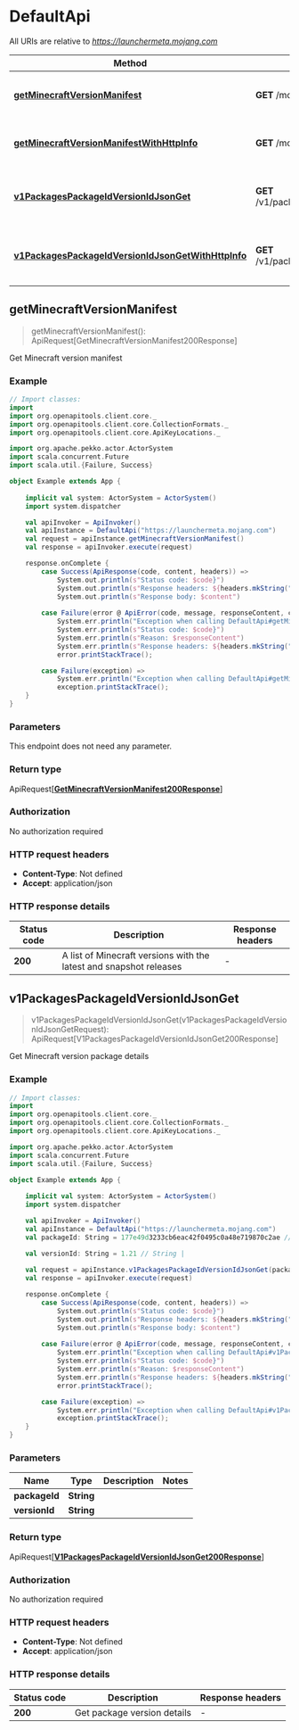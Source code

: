 # DefaultApi

All URIs are relative to *https://launchermeta.mojang.com*

Method | HTTP request | Description
------------- | ------------- | -------------
[**getMinecraftVersionManifest**](DefaultApi.md#getMinecraftVersionManifest) | **GET** /mc/game/version_manifest.json | Get Minecraft version manifest
[**getMinecraftVersionManifestWithHttpInfo**](DefaultApi.md#getMinecraftVersionManifestWithHttpInfo) | **GET** /mc/game/version_manifest.json | Get Minecraft version manifest
[**v1PackagesPackageIdVersionIdJsonGet**](DefaultApi.md#v1PackagesPackageIdVersionIdJsonGet) | **GET** /v1/packages/{packageId}/{versionId}.json | Get Minecraft version package details
[**v1PackagesPackageIdVersionIdJsonGetWithHttpInfo**](DefaultApi.md#v1PackagesPackageIdVersionIdJsonGetWithHttpInfo) | **GET** /v1/packages/{packageId}/{versionId}.json | Get Minecraft version package details



## getMinecraftVersionManifest

> getMinecraftVersionManifest(): ApiRequest[GetMinecraftVersionManifest200Response]

Get Minecraft version manifest

### Example

```scala
// Import classes:
import 
import org.openapitools.client.core._
import org.openapitools.client.core.CollectionFormats._
import org.openapitools.client.core.ApiKeyLocations._

import org.apache.pekko.actor.ActorSystem
import scala.concurrent.Future
import scala.util.{Failure, Success}

object Example extends App {
    
    implicit val system: ActorSystem = ActorSystem()
    import system.dispatcher

    val apiInvoker = ApiInvoker()
    val apiInstance = DefaultApi("https://launchermeta.mojang.com")    
    val request = apiInstance.getMinecraftVersionManifest()
    val response = apiInvoker.execute(request)

    response.onComplete {
        case Success(ApiResponse(code, content, headers)) =>
            System.out.println(s"Status code: $code}")
            System.out.println(s"Response headers: ${headers.mkString(", ")}")
            System.out.println(s"Response body: $content")
        
        case Failure(error @ ApiError(code, message, responseContent, cause, headers)) =>
            System.err.println("Exception when calling DefaultApi#getMinecraftVersionManifest")
            System.err.println(s"Status code: $code}")
            System.err.println(s"Reason: $responseContent")
            System.err.println(s"Response headers: ${headers.mkString(", ")}")
            error.printStackTrace();

        case Failure(exception) => 
            System.err.println("Exception when calling DefaultApi#getMinecraftVersionManifest")
            exception.printStackTrace();
    }
}
```

### Parameters

This endpoint does not need any parameter.

### Return type

ApiRequest[[**GetMinecraftVersionManifest200Response**](GetMinecraftVersionManifest200Response.md)]


### Authorization

No authorization required

### HTTP request headers

- **Content-Type**: Not defined
- **Accept**: application/json

### HTTP response details
| Status code | Description | Response headers |
|-------------|-------------|------------------|
| **200** | A list of Minecraft versions with the latest and snapshot releases |  -  |


## v1PackagesPackageIdVersionIdJsonGet

> v1PackagesPackageIdVersionIdJsonGet(v1PackagesPackageIdVersionIdJsonGetRequest): ApiRequest[V1PackagesPackageIdVersionIdJsonGet200Response]

Get Minecraft version package details

### Example

```scala
// Import classes:
import 
import org.openapitools.client.core._
import org.openapitools.client.core.CollectionFormats._
import org.openapitools.client.core.ApiKeyLocations._

import org.apache.pekko.actor.ActorSystem
import scala.concurrent.Future
import scala.util.{Failure, Success}

object Example extends App {
    
    implicit val system: ActorSystem = ActorSystem()
    import system.dispatcher

    val apiInvoker = ApiInvoker()
    val apiInstance = DefaultApi("https://launchermeta.mojang.com")
    val packageId: String = 177e49d3233cb6eac42f0495c0a48e719870c2ae // String | 

    val versionId: String = 1.21 // String | 
    
    val request = apiInstance.v1PackagesPackageIdVersionIdJsonGet(packageId, versionId)
    val response = apiInvoker.execute(request)

    response.onComplete {
        case Success(ApiResponse(code, content, headers)) =>
            System.out.println(s"Status code: $code}")
            System.out.println(s"Response headers: ${headers.mkString(", ")}")
            System.out.println(s"Response body: $content")
        
        case Failure(error @ ApiError(code, message, responseContent, cause, headers)) =>
            System.err.println("Exception when calling DefaultApi#v1PackagesPackageIdVersionIdJsonGet")
            System.err.println(s"Status code: $code}")
            System.err.println(s"Reason: $responseContent")
            System.err.println(s"Response headers: ${headers.mkString(", ")}")
            error.printStackTrace();

        case Failure(exception) => 
            System.err.println("Exception when calling DefaultApi#v1PackagesPackageIdVersionIdJsonGet")
            exception.printStackTrace();
    }
}
```

### Parameters


Name | Type | Description  | Notes
------------- | ------------- | ------------- | -------------
 **packageId** | **String**|  |
 **versionId** | **String**|  |

### Return type

ApiRequest[[**V1PackagesPackageIdVersionIdJsonGet200Response**](V1PackagesPackageIdVersionIdJsonGet200Response.md)]


### Authorization

No authorization required

### HTTP request headers

- **Content-Type**: Not defined
- **Accept**: application/json

### HTTP response details
| Status code | Description | Response headers |
|-------------|-------------|------------------|
| **200** | Get package version details |  -  |

